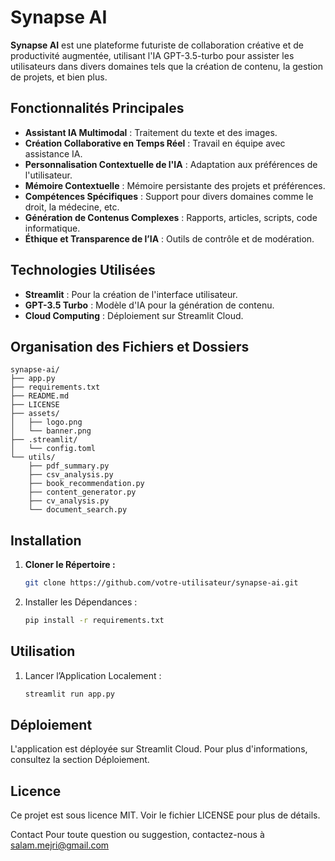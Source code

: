# Synapse AI

**Synapse AI** est une plateforme futuriste de collaboration créative et de productivité augmentée, utilisant l'IA GPT-3.5-turbo pour assister les utilisateurs dans divers domaines tels que la création de contenu, la gestion de projets, et bien plus.

## Fonctionnalités Principales

- **Assistant IA Multimodal** : Traitement du texte et des images.
- **Création Collaborative en Temps Réel** : Travail en équipe avec assistance IA.
- **Personnalisation Contextuelle de l'IA** : Adaptation aux préférences de l'utilisateur.
- **Mémoire Contextuelle** : Mémoire persistante des projets et préférences.
- **Compétences Spécifiques** : Support pour divers domaines comme le droit, la médecine, etc.
- **Génération de Contenus Complexes** : Rapports, articles, scripts, code informatique.
- **Éthique et Transparence de l’IA** : Outils de contrôle et de modération.

## Technologies Utilisées

- **Streamlit** : Pour la création de l'interface utilisateur.
- **GPT-3.5 Turbo** : Modèle d'IA pour la génération de contenu.
- **Cloud Computing** : Déploiement sur Streamlit Cloud.

## Organisation des Fichiers et Dossiers

    synapse-ai/
    ├── app.py
    ├── requirements.txt
    ├── README.md
    ├── LICENSE
    ├── assets/
    │   ├── logo.png
    │   └── banner.png
    ├── .streamlit/
    │   └── config.toml
    └── utils/
        ├── pdf_summary.py
        ├── csv_analysis.py
        ├── book_recommendation.py
        ├── content_generator.py
        ├── cv_analysis.py
        └── document_search.py



## Installation

1. **Cloner le Répertoire :**
    ```bash
    git clone https://github.com/votre-utilisateur/synapse-ai.git
    ```

2. Installer les Dépendances :

    ```bash
    pip install -r requirements.txt
    ```

## Utilisation

1. Lancer l’Application Localement :

    ```bash
    streamlit run app.py
    ```

## Déploiement

L'application est déployée sur Streamlit Cloud. Pour plus d'informations, consultez la section Déploiement.

## Licence
Ce projet est sous licence MIT. Voir le fichier LICENSE pour plus de détails.

Contact
Pour toute question ou suggestion, contactez-nous à salam.mejri@gmail.com
